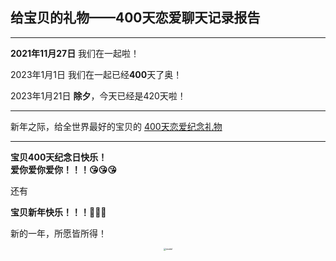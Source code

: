 ## 给宝贝的礼物——400天恋爱聊天记录报告
***
**2021年11月27日** 我们在一起啦！  

2023年1月1日 我们在一起已经**400**天了奥！

2023年1月21日 **除夕**，今天已经是420天啦！

***
新年之际，给全世界最好的宝贝的 [400天恋爱纪念礼物](https://www.maka.im/mk-viewer-7/h5/603444770/ZJQ20IV4W603444770?mode=&detail=)
***
**宝贝400天纪念日快乐！**  
**爱你爱你爱你！！！😘😘😘**

还有    

**宝贝新年快乐！！！🎉🎉🎉**

新的一年，所愿皆所得！

<div align="center">
<img src="assets/fireworks.jpg" alt="model" style="zoom:25%;" />
</div>
